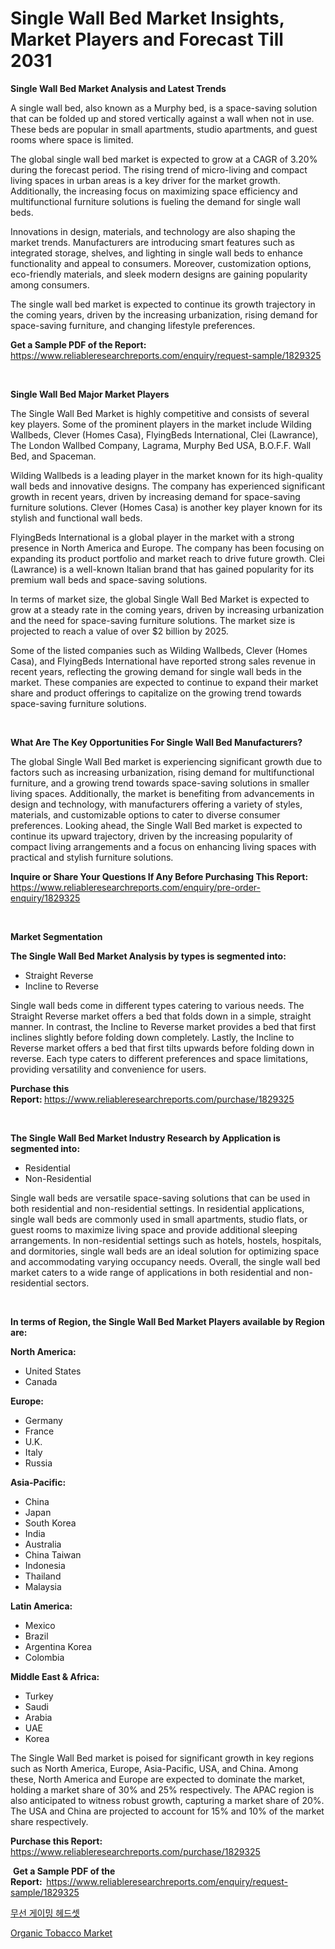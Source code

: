 <p><h1>Single Wall Bed Market Insights, Market Players and Forecast Till 2031</h1></p><p><strong>Single Wall Bed Market Analysis and Latest Trends</strong></p>
<p><p>A single wall bed, also known as a Murphy bed, is a space-saving solution that can be folded up and stored vertically against a wall when not in use. These beds are popular in small apartments, studio apartments, and guest rooms where space is limited.</p><p>The global single wall bed market is expected to grow at a CAGR of 3.20% during the forecast period. The rising trend of micro-living and compact living spaces in urban areas is a key driver for the market growth. Additionally, the increasing focus on maximizing space efficiency and multifunctional furniture solutions is fueling the demand for single wall beds.</p><p>Innovations in design, materials, and technology are also shaping the market trends. Manufacturers are introducing smart features such as integrated storage, shelves, and lighting in single wall beds to enhance functionality and appeal to consumers. Moreover, customization options, eco-friendly materials, and sleek modern designs are gaining popularity among consumers.</p><p>The single wall bed market is expected to continue its growth trajectory in the coming years, driven by the increasing urbanization, rising demand for space-saving furniture, and changing lifestyle preferences.</p></p>
<p><strong>Get a Sample PDF of the Report:&nbsp;</strong> <a href="https://www.reliableresearchreports.com/enquiry/request-sample/1829325">https://www.reliableresearchreports.com/enquiry/request-sample/1829325</a></p>
<p>&nbsp;</p>
<p><strong>Single Wall Bed Major Market Players</strong></p>
<p><p>The Single Wall Bed Market is highly competitive and consists of several key players. Some of the prominent players in the market include Wilding Wallbeds, Clever (Homes Casa), FlyingBeds International, Clei (Lawrance), The London Wallbed Company, Lagrama, Murphy Bed USA, B.O.F.F. Wall Bed, and Spaceman.</p><p>Wilding Wallbeds is a leading player in the market known for its high-quality wall beds and innovative designs. The company has experienced significant growth in recent years, driven by increasing demand for space-saving furniture solutions. Clever (Homes Casa) is another key player known for its stylish and functional wall beds.</p><p>FlyingBeds International is a global player in the market with a strong presence in North America and Europe. The company has been focusing on expanding its product portfolio and market reach to drive future growth. Clei (Lawrance) is a well-known Italian brand that has gained popularity for its premium wall beds and space-saving solutions.</p><p>In terms of market size, the global Single Wall Bed Market is expected to grow at a steady rate in the coming years, driven by increasing urbanization and the need for space-saving furniture solutions. The market size is projected to reach a value of over $2 billion by 2025.</p><p>Some of the listed companies such as Wilding Wallbeds, Clever (Homes Casa), and FlyingBeds International have reported strong sales revenue in recent years, reflecting the growing demand for single wall beds in the market. These companies are expected to continue to expand their market share and product offerings to capitalize on the growing trend towards space-saving furniture solutions.</p></p>
<p>&nbsp;</p>
<p><strong>What Are The Key Opportunities For Single Wall Bed Manufacturers?</strong></p>
<p><p>The global Single Wall Bed market is experiencing significant growth due to factors such as increasing urbanization, rising demand for multifunctional furniture, and a growing trend towards space-saving solutions in smaller living spaces. Additionally, the market is benefiting from advancements in design and technology, with manufacturers offering a variety of styles, materials, and customizable options to cater to diverse consumer preferences. Looking ahead, the Single Wall Bed market is expected to continue its upward trajectory, driven by the increasing popularity of compact living arrangements and a focus on enhancing living spaces with practical and stylish furniture solutions.</p></p>
<p><strong>Inquire or Share Your Questions If Any Before Purchasing This Report:</strong> <a href="https://www.reliableresearchreports.com/enquiry/pre-order-enquiry/1829325">https://www.reliableresearchreports.com/enquiry/pre-order-enquiry/1829325</a></p>
<p>&nbsp;</p>
<p><strong>Market Segmentation</strong></p>
<p><strong>The Single Wall Bed Market Analysis by types is segmented into:</strong></p>
<p><ul><li>Straight Reverse</li><li>Incline to Reverse</li></ul></p>
<p><p>Single wall beds come in different types catering to various needs. The Straight Reverse market offers a bed that folds down in a simple, straight manner. In contrast, the Incline to Reverse market provides a bed that first inclines slightly before folding down completely. Lastly, the Incline to Reverse market offers a bed that first tilts upwards before folding down in reverse. Each type caters to different preferences and space limitations, providing versatility and convenience for users.</p></p>
<p><strong>Purchase this Report:&nbsp;</strong><a href="https://www.reliableresearchreports.com/purchase/1829325">https://www.reliableresearchreports.com/purchase/1829325</a></p>
<p>&nbsp;</p>
<p><strong>The Single Wall Bed Market Industry Research by Application is segmented into:</strong></p>
<p><ul><li>Residential</li><li>Non-Residential</li></ul></p>
<p><p>Single wall beds are versatile space-saving solutions that can be used in both residential and non-residential settings. In residential applications, single wall beds are commonly used in small apartments, studio flats, or guest rooms to maximize living space and provide additional sleeping arrangements. In non-residential settings such as hotels, hostels, hospitals, and dormitories, single wall beds are an ideal solution for optimizing space and accommodating varying occupancy needs. Overall, the single wall bed market caters to a wide range of applications in both residential and non-residential sectors.</p></p>
<p>&nbsp;</p>
<p><strong>In terms of Region, the Single Wall Bed Market Players available by Region are:</strong></p>
<p>
    <p> <strong> North America: </strong>
        <ul>
            <li>United States</li>
            <li>Canada</li>
        </ul>
        </p> 
    <p> <strong> Europe: </strong>
        <ul>
            <li>Germany</li>
            <li>France</li>
            <li>U.K.</li>
            <li>Italy</li>
            <li>Russia</li>
        </ul>
        </p> 
    <p> <strong> Asia-Pacific: </strong>
        <ul>
            <li>China</li>
            <li>Japan</li>
            <li>South Korea</li>
            <li>India</li>
            <li>Australia</li>
            <li>China Taiwan</li>
            <li>Indonesia</li>
            <li>Thailand</li>
            <li>Malaysia</li>
        </ul>
        </p> 
    <p> <strong> Latin America: </strong>
        <ul>
            <li>Mexico</li>
            <li>Brazil</li>
            <li>Argentina Korea</li>
            <li>Colombia</li>
        </ul>
        </p> 
    <p> <strong> Middle East & Africa: </strong>
        <ul>
            <li>Turkey</li>
            <li>Saudi</li>
            <li>Arabia</li>
            <li>UAE</li>
            <li>Korea</li>
        </ul>
    </p>
    </p>
<p><p>The Single Wall Bed market is poised for significant growth in key regions such as North America, Europe, Asia-Pacific, USA, and China. Among these, North America and Europe are expected to dominate the market, holding a market share of 30% and 25% respectively. The APAC region is also anticipated to witness robust growth, capturing a market share of 20%. The USA and China are projected to account for 15% and 10% of the market share respectively.</p></p>
<p><strong>Purchase this Report: </strong><a href="https://www.reliableresearchreports.com/purchase/1829325">https://www.reliableresearchreports.com/purchase/1829325</a></p>
<p>&nbsp;<strong>Get a Sample PDF of the Report:&nbsp;&nbsp;</strong><a href="https://www.reliableresearchreports.com/enquiry/request-sample/1829325">https://www.reliableresearchreports.com/enquiry/request-sample/1829325</a></p>
<p><strong></strong></p>
<p><p><a href="https://github.com/jntpkh496620/Market-Research-Report-List-1/blob/main/68306342396.md">무선 게이밍 헤드셋</a></p><p><a href="https://three-jumbo-f6d.notion.site/Insights-into-Organic-Tobacco-Market-Size-Analysing-Market-Share-Trends-and-Growth-from-2024-to-2-d60e7d0dda7c45b38e8d18c4b0e5c140">Organic Tobacco Market</a></p></p>